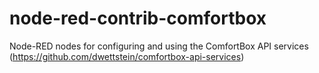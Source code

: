 # node-red-contrib-comfortbox
Node-RED nodes for configuring and using the ComfortBox API services (https://github.com/dwettstein/comfortbox-api-services)
